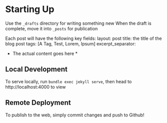 # Starting Up
Use the `_drafts` directory for writing something new
When the draft is complete, move it into `_posts` for publication

Each post will have the following key fields:
  layout: post
  title: the title of the blog post
  tags: [A Tag, Test, Lorem, Ipsum]
  excerpt_separator: <!--more-->

  * The actual content goes here *

## Local Development
To serve locally, run `bundle exec jekyll serve`, then head to http://localhost:4000 to view

## Remote Deployment
To publish to the web, simply commit changes and push to Github!


